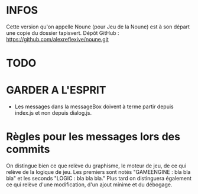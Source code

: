 # INFOS
Cette version qu'on appelle Noune (pour Jeu de la Noune) est à son départ une copie du dossier tapisvert.
Dépôt GitHub : https://github.com/alexreflexive/noune.git


# TODO

# GARDER A L'ESPRIT

- Les messages dans la messageBox doivent à terme partir depuis index.js et non depuis dialog.js.

# Règles pour les messages lors des commits
On distingue bien ce que relève du graphisme, le moteur de jeu, de ce qui relève de la logique de jeu.
Les premiers sont notés "GAMEENGINE : bla bla bla" et les seconds "LOGIC : bla bla bla."
Plus tard on distinguera également ce qui relève d'une modification, d'un ajout minime et du débogage.
